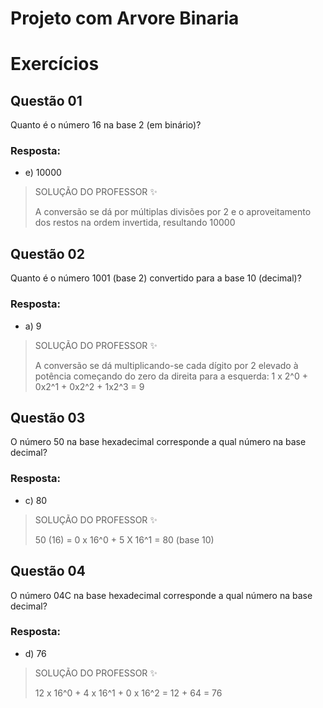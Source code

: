 # Projeto com Arvore Binaria

# Exercícios


## Questão 01
Quanto é o número 16 na base 2 (em binário)?

### Resposta:
- e) ​10000

> SOLUÇÃO DO PROFESSOR ✨
>
> A conversão se dá por múltiplas divisões por 2 e o aproveitamento dos restos na ordem invertida, resultando 10000


## Questão 02
Quanto é o número 1001 (base 2) convertido para a base 10 (decimal)?

### Resposta:
- a) 9

> SOLUÇÃO DO PROFESSOR ✨
>
> A conversão se dá multiplicando-se cada dígito por 2 elevado à potência começando do zero da direita para a esquerda: 1 x 2^0 + 0x2^1 + 0x2^2 + 1x2^3 = 9


## Questão 03
O número 50 na base hexadecimal corresponde a qual número na base decimal?

### Resposta:
- c) 80

> SOLUÇÃO DO PROFESSOR ✨
>
> 50 (16) = 0 x 16^0 + 5 X 16^1 = 80 (base 10)


## Questão 04
O número 04C na base hexadecimal corresponde a qual número na base decimal?

### Resposta:
- d) 76

> SOLUÇÃO DO PROFESSOR ✨
>
> 12 x 16^0 + 4 x 16^1 + 0 x 16^2 = 12 + 64 = 76

